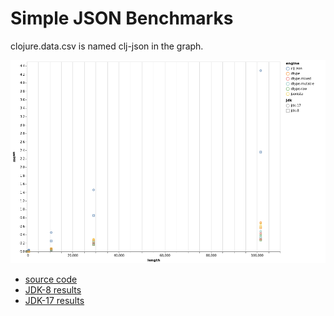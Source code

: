 # Simple JSON Benchmarks

clojure.data.csv is named clj-json in the graph.


![results](docs/json-parse-speed.png)


* [source code](src/fjson.clj)
* [JDK-8 results](jdk-8.edn)
* [JDK-17 results](jdk-17.edn)

